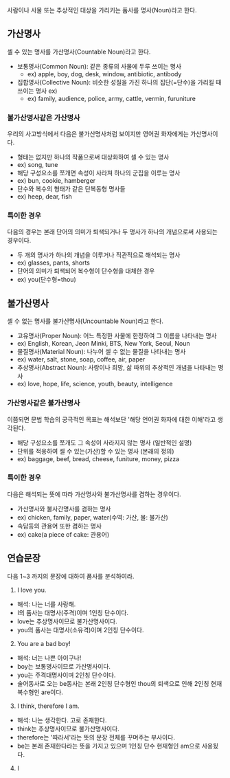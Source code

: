 사람이나 사물 또는 추상적인 대상을 가리키는 품사를 명사(Noun)라고 한다.


## 가산명사
셀 수 있는 명사를 가산명사(Countable Noun)라고 한다.

* 보통명사(Common Noun): 같은 종류의 사물에 두루 쓰이는 명사 
  * ex) apple, boy, dog, desk, window, antibiotic, antibody
* 집합명사(Collective Noun): 비슷한 성질을 가진 하나의 집단(=단수)을 가리킬 때 쓰이는 명사 ex)
  * ex) family, audience, police, army, cattle, vermin, furuniture

### 불가산명사같은 가산명사
우리의 사고방식에서 다음은 불가산명사처럼 보이지만 영어권 화자에게는 가산명사이다.

* 형태는 없지만 하나의 작품으로써 대상화하여 셀 수 있는 명사
 * ex) song, tune
* 해당 구성요소를 쪼개면 속성이 사라져 하나의 군집을 이루는 명사
 * ex) bun, cookie, hamberger
* 단수와 복수의 형태가 같은 단복동형 명사들
 * ex) heep, dear, fish

### 특이한 경우
다음의 경우는 본래 단어의 의미가 퇴색되거나 두 명사가 하나의 개념으로써 사용되는 경우이다.

* 두 개의 명사가 하나의 개념을 이루거나 직관적으로 해석되는 명사
 * ex) glasses, pants, shorts
* 단어의 의미가 퇴색되어 복수형이 단수형을 대체한 경우 
 * ex) you(단수형=thou)

## 불가산명사
셀 수 없는 명사를 불가산명사(Uncountable Noun)라고 한다.

* 고유명사(Proper Noun): 어느 특정한 사물에 한정하여 그 이름을 나타내는 명사
 * ex) English, Korean, Jeon Minki, BTS, New York, Seoul, Noun
* 물질명사(Material Noun): 나누어 셀 수 없는 물질을 나타내는 명사
 * ex) water, salt, stone, soap, coffee, air, paper
* 추상명사(Abstract Noun): 사랑이나 희망, 삶 따위의 추상적인 개념을 나타내는 명사
 * ex) love, hope, life, science, youth, beauty, intelligence

### 가산명사같은 불가산명사
이쯤되면 문법 학습의 궁극적인 목표는 해석보단 '해당 언어권 화자에 대한 이해'라고 생각된다.

* 해당 구성요소를 쪼개도 그 속성이 사라지지 않는 명사 (일반적인 설명)
* 단위를 적용하여 셀 수 있는(가산)할 수 있는 명사 (본래의 정의)
 * ex) baggage, beef, bread, cheese, funiture, money, pizza

### 특이한 경우
다음은 해석되는 뜻에 따라 가산명사와 불가산명사를 겸하는 경우이다.

* 가산명사와 불사간명사를 겸하는 명사
 * ex) chicken, family, paper, water(수역: 가산, 물: 불가산)
* 속담등의 관용어 또한 겸하는 명사
 * ex) cake(a piece of cake: 관용어)

## 연습문장
다음 1~3 까지의 문장에 대하여 품사를 분석하여라.

1. I love you.
 * 해석: 나는 너를 사랑해.
 * I의 품사는 대명사(주격)이며 1인칭 단수이다.
 * love는 추상명사이므로 불가산명사이다.
 * you의 품사는 대명사(소유격)이며 2인칭 단수이다. 
2. You are a bad boy!
 * 해석: 너는 나쁜 아이구나!
 * boy는 보통명사이므로 가산명사이다.
 * you는 주격대명사이며 2인칭 단수이다.
 * 술어동사로 오는 be동사는 본래 2인칭 단수형인 thou의 퇴색으로 인해 2인칭 현재 복수형인 are이다.
3. I think, therefore I am.
 * 해석: 나는 생각한다. 고로 존재한다.
 * think는 추상명사이므로 불가산명사이다.
 * therefore는 '따라서'라는 뜻의 문장 전체를 꾸며주는 부사이다.
 * be는 본래 존재한다라는 뜻을 가지고 있으며 1인칭 단수 현재형인 am으로 사용됬다. 
4. I
